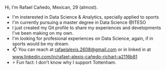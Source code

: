 Hi, 
I'm Rafael Cañedo, Mexican, 29 (almost).

- I'm insterested in Data Science & Analytics, specially applied to sports
- I'm currently pursuing a master degree in Data Science @ITESO
- I just created my Git profile to share my experiences and developments I've been making on my own.
- I'm looking for profesional experiences on Data Science, again, if in sports would be my dream. 
- 📫 You can reach at rafaelalexis.2608@gmail.com or in linked in at www.linkedin.com/in/rafael-alexis-cañedo-richart-a2116b81
- ⚡ Fun fact: I don't know why I support Tottenham. 
